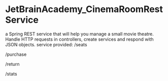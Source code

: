 # JetBrainAcademy_CinemaRoomRestService
a Spring REST service that will help you manage a small movie theatre. Handle HTTP requests in controllers, 
create services and respond with JSON objects.
service provided:
/seats 

/purchase

/return

/stats
